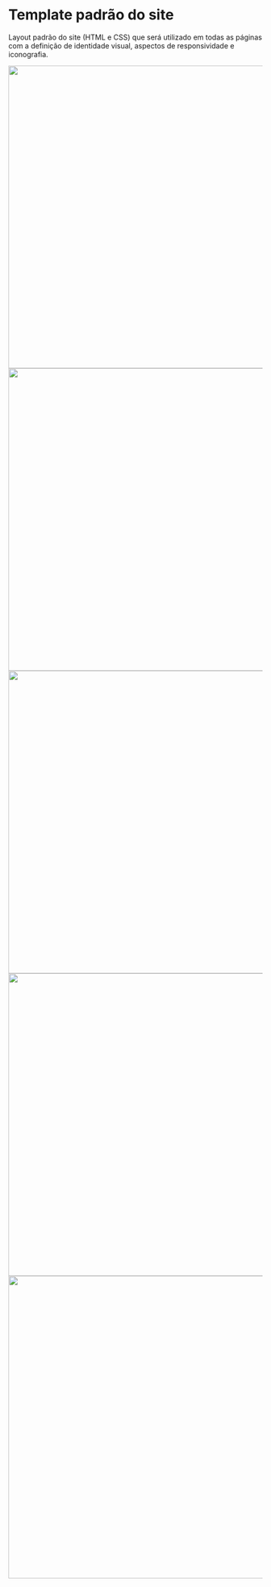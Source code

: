 # Template padrão do site

Layout padrão do site (HTML e CSS) que será utilizado em todas as páginas com a definição de identidade visual, aspectos de responsividade e iconografia.

<div align="center">
<img src= "https://user-images.githubusercontent.com/91993343/166159382-d8d78db4-3eb3-4110-8ab9-d950367c86ed.png" width="600px" />
</div>
<div align="center">
<img src="https://user-images.githubusercontent.com/91993343/166159383-aecfecca-bbfe-4a36-b4bb-8b5fdebb089a.png" width="600px" />
</div>
<div align="center">
<img src="https://user-images.githubusercontent.com/91993343/166159389-52283e26-7040-4738-bdaa-06951abf3448.png" width="600px" />
</div>
<div align="center">
<img src="https://user-images.githubusercontent.com/91993343/166159395-4a00fa12-46bd-4d97-9979-0d84644938d2.png" width="600px" />
</div>
<!-- <div align="center">
<img src="https://user-images.githubusercontent.com/91993343/166159401-241a3275-31ba-4577-a801-3321a9a3769b.png" width="600px" />
</div> -->
<div align="center">
<img src="https://user-images.githubusercontent.com/91993343/166159407-131338aa-b633-477b-8495-5dda9299de25.png" width="600px" />
</div>
